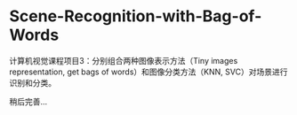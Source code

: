 # Scene-Recognition-with-Bag-of-Words
计算机视觉课程项目3：分别组合两种图像表示方法（Tiny images representation, get bags of words）和图像分类方法（KNN, SVC）对场景进行识别和分类。

稍后完善...
